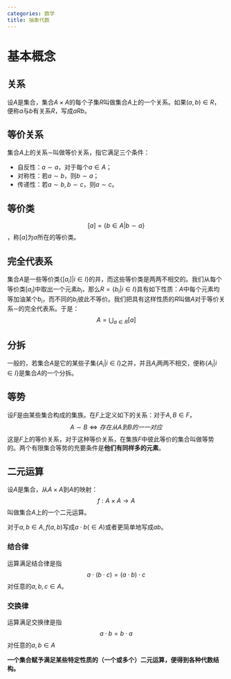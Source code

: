 ```yaml
---
categories: 数学
title: 抽象代数
---
```


# 基本概念

## 关系

设$A$是集合，集合$A\times A$的每个子集$R$叫做集合$A$上的一个关系。如果$(a,b)\in R$，便称$a$与$b$有关系$R$，写成$aRb$。

## 等价关系

集合$A$上的关系$\sim$叫做等价关系，指它满足三个条件：

- 自反性：$a\sim a$，对于每个$a\in A$；
- 对称性：若$a \sim b$，则$b \sim a$；
- 传递性：若$a \sim b, b \sim c$，则$a \sim c$。

## 等价类

$$[a]=\{b \in A | b \sim a\}$$，称$[a]$为$a$所在的等价类。

## 完全代表系

集合$A$是一些等价类$\{[a_i] | i \in I\}$的并，而这些等价类是两两不相交的。我们从每个等价类$[a_i]$中取出一个元素$b_i$，那么$R=\{b_i|i\in I\}$具有如下性质：$A$中每个元素均等加油某个$b_i$，而不同的$b_i$彼此不等价。我们把具有这样性质的$R$叫做$A$对于等价关系$\sim$的完全代表系。于是：
$$
A=\bigcup_{a \in R}[a]
$$

## 分拆

一般的，若集合$A$是它的某些子集$\{A_i | i \in I\}$之并，并且$A_i$两两不相交，便称$\{A_i | i \in I\}$是集合$A$的一个分拆。

## 等势

设$F$是由某些集合构成的集族。在$F$上定义如下的关系：对于$A,B\in F$，
$$
A \sim B \Leftrightarrow 存在从A到B的一一对应
$$
这是$F$上的等价关系，对于这种等价关系，在集族$F$中彼此等价的集合叫做等势的。两个有限集合等势的充要条件是**他们有同样多的元素**。

## 二元运算

设$A$是集合，从$A \times A$到$A$的映射：
$$
f:A \times A \rightarrow A
$$
叫做集合$A$上的一个二元运算。

对于$a,b \in A,f(a,b)$写成$a \cdot b(\in A)$或者更简单地写成$ab$。

### 结合律

运算满足结合律是指
$$
a \cdot (b \cdot c)=(a \cdot b) \cdot c
$$
对任意的$a,b,c \in A$。

### 交换律

运算满足交换律是指
$$
a \cdot b=b\cdot a
$$
对任意的$a,b\in A$

**一个集合赋予满足某些特定性质的（一个或多个）二元运算，便得到各种代数结构。**





